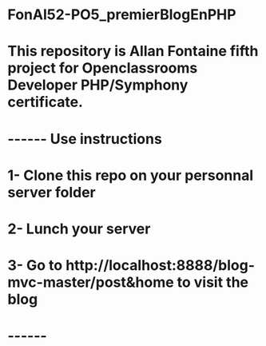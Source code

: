 # FonAl52-PO5_premierBlogEnPHP

# This repository is Allan Fontaine fifth project for Openclassrooms Developer PHP/Symphony certificate.

# ------ Use instructions
# 1- Clone this repo on your personnal server folder
# 2- Lunch your server 
# 3- Go to http://localhost:8888/blog-mvc-master/post&home to visit the blog
# ------